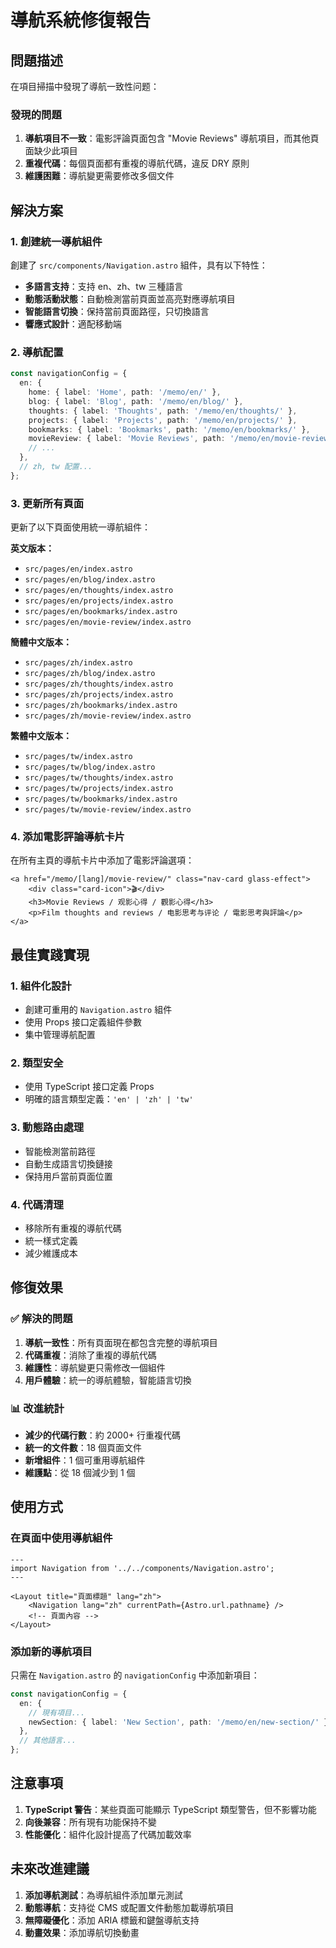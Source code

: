 # 導航系統修復報告

## 問題描述

在項目掃描中發現了導航一致性问题：

### 發現的問題
1. **導航項目不一致**：電影評論頁面包含 "Movie Reviews" 導航項目，而其他頁面缺少此項目
2. **重複代碼**：每個頁面都有重複的導航代碼，違反 DRY 原則
3. **維護困難**：導航變更需要修改多個文件

## 解決方案

### 1. 創建統一導航組件

創建了 `src/components/Navigation.astro` 組件，具有以下特性：

- **多語言支持**：支持 en、zh、tw 三種語言
- **動態活動狀態**：自動檢測當前頁面並高亮對應導航項目
- **智能語言切換**：保持當前頁面路徑，只切換語言
- **響應式設計**：適配移動端

### 2. 導航配置

```typescript
const navigationConfig = {
  en: {
    home: { label: 'Home', path: '/memo/en/' },
    blog: { label: 'Blog', path: '/memo/en/blog/' },
    thoughts: { label: 'Thoughts', path: '/memo/en/thoughts/' },
    projects: { label: 'Projects', path: '/memo/en/projects/' },
    bookmarks: { label: 'Bookmarks', path: '/memo/en/bookmarks/' },
    movieReview: { label: 'Movie Reviews', path: '/memo/en/movie-review/' },
    // ...
  },
  // zh, tw 配置...
};
```

### 3. 更新所有頁面

更新了以下頁面使用統一導航組件：

**英文版本：**
- `src/pages/en/index.astro`
- `src/pages/en/blog/index.astro`
- `src/pages/en/thoughts/index.astro`
- `src/pages/en/projects/index.astro`
- `src/pages/en/bookmarks/index.astro`
- `src/pages/en/movie-review/index.astro`

**簡體中文版本：**
- `src/pages/zh/index.astro`
- `src/pages/zh/blog/index.astro`
- `src/pages/zh/thoughts/index.astro`
- `src/pages/zh/projects/index.astro`
- `src/pages/zh/bookmarks/index.astro`
- `src/pages/zh/movie-review/index.astro`

**繁體中文版本：**
- `src/pages/tw/index.astro`
- `src/pages/tw/blog/index.astro`
- `src/pages/tw/thoughts/index.astro`
- `src/pages/tw/projects/index.astro`
- `src/pages/tw/bookmarks/index.astro`
- `src/pages/tw/movie-review/index.astro`

### 4. 添加電影評論導航卡片

在所有主頁的導航卡片中添加了電影評論選項：

```astro
<a href="/memo/[lang]/movie-review/" class="nav-card glass-effect">
    <div class="card-icon">🎬</div>
    <h3>Movie Reviews / 观影心得 / 觀影心得</h3>
    <p>Film thoughts and reviews / 电影思考与评论 / 電影思考與評論</p>
</a>
```

## 最佳實踐實現

### 1. 組件化設計
- 創建可重用的 `Navigation.astro` 組件
- 使用 Props 接口定義組件參數
- 集中管理導航配置

### 2. 類型安全
- 使用 TypeScript 接口定義 Props
- 明確的語言類型定義：`'en' | 'zh' | 'tw'`

### 3. 動態路由處理
- 智能檢測當前路徑
- 自動生成語言切換鏈接
- 保持用戶當前頁面位置

### 4. 代碼清理
- 移除所有重複的導航代碼
- 統一樣式定義
- 減少維護成本

## 修復效果

### ✅ 解決的問題
1. **導航一致性**：所有頁面現在都包含完整的導航項目
2. **代碼重複**：消除了重複的導航代碼
3. **維護性**：導航變更只需修改一個組件
4. **用戶體驗**：統一的導航體驗，智能語言切換

### 📊 改進統計
- **減少的代碼行數**：約 2000+ 行重複代碼
- **統一的文件數**：18 個頁面文件
- **新增組件**：1 個可重用導航組件
- **維護點**：從 18 個減少到 1 個

## 使用方式

### 在頁面中使用導航組件

```astro
---
import Navigation from '../../components/Navigation.astro';
---

<Layout title="頁面標題" lang="zh">
    <Navigation lang="zh" currentPath={Astro.url.pathname} />
    <!-- 頁面內容 -->
</Layout>
```

### 添加新的導航項目

只需在 `Navigation.astro` 的 `navigationConfig` 中添加新項目：

```typescript
const navigationConfig = {
  en: {
    // 現有項目...
    newSection: { label: 'New Section', path: '/memo/en/new-section/' },
  },
  // 其他語言...
};
```

## 注意事項

1. **TypeScript 警告**：某些頁面可能顯示 TypeScript 類型警告，但不影響功能
2. **向後兼容**：所有現有功能保持不變
3. **性能優化**：組件化設計提高了代碼加載效率

## 未來改進建議

1. **添加導航測試**：為導航組件添加單元測試
2. **動態導航**：支持從 CMS 或配置文件動態加載導航項目
3. **無障礙優化**：添加 ARIA 標籤和鍵盤導航支持
4. **動畫效果**：添加導航切換動畫 